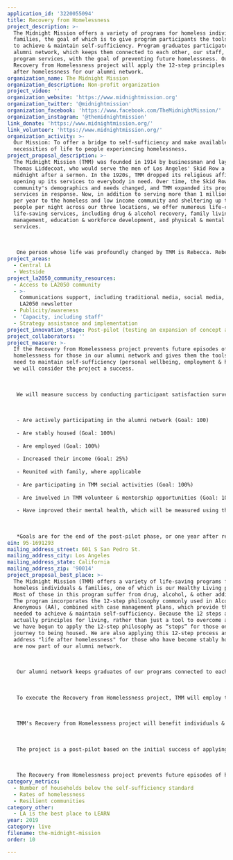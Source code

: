 ```yaml
---
application_id: '3220055094'
title: Recovery from Homelessness
project_description: >-
  The Midnight Mission offers a variety of programs for homeless individuals &
  families, the goal of which is to give program participants the tools needed
  to achieve & maintain self-sufficiency. Program graduates participate in our
  alumni network, which keeps them connected to each other, our staff, & our
  program services, with the goal of preventing future homelessness. Our
  Recovery from Homelessness project will apply the 12-step principles to life
  after homelessness for our alumni network.
organization_name: The Midnight Mission
organization_description: Non-profit organization
project_video: ''
organization_website: 'https://www.midnightmission.org'
organization_twitter: '@midnightmission'
organization_facebook: 'https://www.facebook.com/TheMidnightMission/'
organization_instagram: '@themidnightmission'
link_donate: 'https://www.midnightmission.org/'
link_volunteer: 'https://www.midnightmission.org/'
organization_activity: >-
  Our Mission: To offer a bridge to self-sufficiency and make available the
  necessities of life to people experiencing homelessness.
project_proposal_description: >-
  The Midnight Mission (TMM) was founded in 1914 by businessman and lay minister
  Thomas Liddecoat, who would serve the men of Los Angeles' Skid Row a meal at
  midnight after a sermon. In the 1920s, TMM dropped its religious affiliation,
  opening up its services to everybody in need. Over time, the Skid Row
  community's demographics and needs changed, and TMM expanded its program
  services in response. Now, in addition to serving more than 1 million meals
  per year to the homeless and low income community and sheltering up to 1,000
  people per night across our three locations, we offer numerous life-changing &
  life-saving services, including drug & alcohol recovery, family living, case
  management, education & workforce development, and physical & mental health
  services.
   
   
   
   One person whose life was profoundly changed by TMM is Rebecca. Rebecca never dreamed that she and her young son would end up homeless. She had all the ingredients necessary to live a happy, successful life - a college degree, a good job at Boeing - but she developed a drug problem and was unable to stop. Eventually, she lost everything and she and her son ended up on the streets. "With God's loving grace and a lot of hard work," as she puts it, she was able to get sober and it was then that she started to pick up the pieces of her life. She got a full-time job at a restaurant, but still couldn't afford her own apartment. She and her son were living in horrible conditions. Fortunately, a friend told her about TMM's Family Living program, and she turned to them for help. She was given a case manager who created a plan for her to become successful in every area of her life - sobriety, family & employment. While in the program, she completed school to become a surgical technologist while working as a barista and saving money. When she graduated from the program, she found rewarding work immediately at a hospital. Her son is thriving, involved with little league, camp and swimming. He doesn't remember the struggles they faced together when he was a toddler. In fact, his memories of TMM's Family Living program are those of a loving home - not a traumatic shelter. "I never imagined life could be this amazing and full," says Rebecca.
project_areas:
  - Central LA
  - Westside
project_la2050_community_resources:
  - Access to LA2050 community
  - >-
    Communications support, including traditional media, social media, and
    LA2050 newsletter
  - Publicity/awareness
  - 'Capacity, including staff'
  - Strategy assistance and implementation
project_innovation_stage: Post-pilot (testing an expansion of concept after initially successful pilot)
project_collaborators: ''
project_measure: >-
  If the Recovery from Homelessness project prevents future episodes of
  homelessness for those in our alumni network and gives them the tools they
  need to maintain self-sufficiency (personal wellbeing, employment & housing),
  we will consider the project a success. 
   
   
   
   We will measure success by conducting participant satisfaction surveys biannually. We will also create and track critical success factors, including the number of those in our alumni network who:
   
   
   
   - Are actively participating in the alumni network (Goal: 100)
   
   - Are stably housed (Goal: 100%)
   
   - Are employed (Goal: 100%)
   
   - Increased their income (Goal: 25%)
   
   - Reunited with family, where applicable
   
   - Are participating in TMM social activities (Goal: 100%)
   
   - Are involved in TMM volunteer & mentorship opportunities (Goal: 100%)
   
   - Have improved their mental health, which will be measured using the Beck Anxiety & Depression Inventory Scale (Goal: 100%)
   
   
   
   *Goals are for the end of the post-pilot phase, or one year after receiving funding & support from LA2050
ein: 95-1691293
mailing_address_street: 601 S San Pedro St.
mailing_address_city: Los Angeles
mailing_address_state: California
mailing_address_zip: '90014'
project_proposal_best_place: >-
  The Midnight Mission (TMM) offers a variety of life-saving programs for
  homeless individuals & families, one of which is our Healthy Living program.
  Most of those in this program suffer from drug, alcohol, & other addictions.
  The program incorporates the 12-step philosophy commonly used in Alcoholics
  Anonymous (AA), combined with case management plans, which provide the tools
  needed to achieve & maintain self-sufficiency. Because the 12 steps are
  actually principles for living, rather than just a tool to overcome addiction,
  we have begun to apply the 12-step philosophy as “steps” for those on their
  journey to being housed. We are also applying this 12-step process as a way to
  address "life after homelessness" for those who have become stably housed &
  are now part of our alumni network.
   
   
   
   Our alumni network keeps graduates of our programs connected to each other, our staff, & TMM's services and resources, with the goal of preventing future episodes of homelessness. TMM has seen that living happily and successfully after experiencing homelessness is highly dependent upon one's general wellbeing, ability to prioritize life’s challenges, & moving in a positive direction, all of which the 12 steps effectively address. 
   
   
   
   To execute the Recovery from Homelessness project, TMM will employ the 12-step philosophy in program participants’ aftercare plans, & hold regular support meetings for program alumni that incorporate 12-step ideas. 
   
   
   
   TMM's Recovery from Homelessness project will benefit individuals & families who are currently receiving shelter & services as well as those who have graduated from our programs & have exited to stable housing.
   
   
   
   The project is a post-pilot based on the initial success of applying 12-step principles to help those in our alumni network. The timeline for this project is ongoing. TMM will collect surveys & critical success factor data & use it to evaluate the project’s effectiveness after one year of implementation.
   
   
   
   The Recovery from Homelessness project prevents future episodes of homelessness by using a 12-step process that provides support, encouragement & accountability for people who want to overcome their barriers to success. Each participant will identify their own “steps,” based loosely on AA. For example: Acknowledging that life is unmanageable because of homelessness, that homelessness may not be immediately overcome, that we can inventory & account for our actions that led to homelessness, that we can forgive ourselves for our past mistakes & identify potential mistakes before we make them, that once we are stable, we should help those still struggling. Our project helps build resilient communities by keeping those who have experienced homelessness connected to each other through social activities & volunteer & mentorship opportunities. We will measure & evaluate the project's success by surveying our current program participants & alumni network & tracking critical success factors.
category_metrics:
  - Number of households below the self-sufficiency standard
  - Rates of homelessness
  - Resilient communities
category_other:
  - LA is the best place to LEARN
year: 2019
category: live
filename: the-midnight-mission
order: 10

---
```

